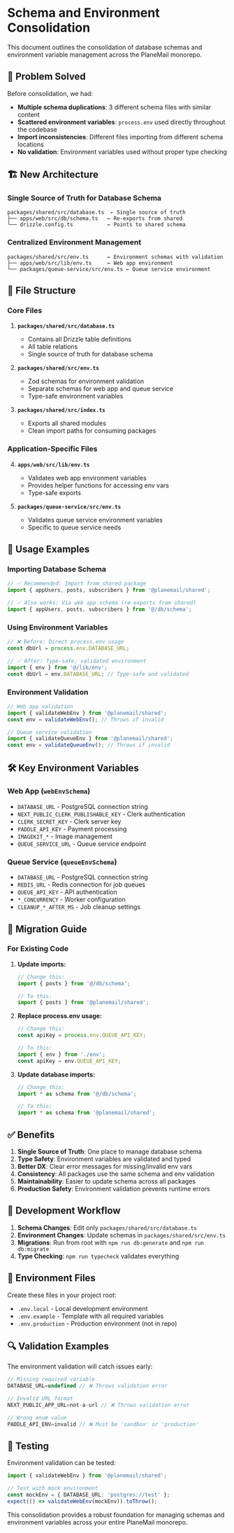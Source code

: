 # Schema and Environment Consolidation

This document outlines the consolidation of database schemas and environment variable management across the PlaneMail monorepo.

## 🎯 Problem Solved

Before consolidation, we had:
- **Multiple schema duplications**: 3 different schema files with similar content
- **Scattered environment variables**: `process.env` used directly throughout the codebase
- **Import inconsistencies**: Different files importing from different schema locations
- **No validation**: Environment variables used without proper type checking

## 🏗️ New Architecture

### Single Source of Truth for Database Schema

```
packages/shared/src/database.ts  ← Single source of truth
├── apps/web/src/db/schema.ts   ← Re-exports from shared
└── drizzle.config.ts           ← Points to shared schema
```

### Centralized Environment Management

```
packages/shared/src/env.ts      ← Environment schemas with validation
├── apps/web/src/lib/env.ts     ← Web app environment
└── packages/queue-service/src/env.ts ← Queue service environment
```

## 📁 File Structure

### Core Files

1. **`packages/shared/src/database.ts`**
   - Contains all Drizzle table definitions
   - All table relations
   - Single source of truth for database schema

2. **`packages/shared/src/env.ts`**
   - Zod schemas for environment validation
   - Separate schemas for web app and queue service
   - Type-safe environment variables

3. **`packages/shared/src/index.ts`**
   - Exports all shared modules
   - Clean import paths for consuming packages

### Application-Specific Files

4. **`apps/web/src/lib/env.ts`**
   - Validates web app environment variables
   - Provides helper functions for accessing env vars
   - Type-safe exports

5. **`packages/queue-service/src/env.ts`**
   - Validates queue service environment variables
   - Specific to queue service needs

## 🔧 Usage Examples

### Importing Database Schema

```typescript
// ✅ Recommended: Import from shared package
import { appUsers, posts, subscribers } from '@planemail/shared';

// ✅ Also works: Via web app schema (re-exports from shared)
import { appUsers, posts, subscribers } from '@/db/schema';
```

### Using Environment Variables

```typescript
// ❌ Before: Direct process.env usage
const dbUrl = process.env.DATABASE_URL;

// ✅ After: Type-safe, validated environment
import { env } from '@/lib/env';
const dbUrl = env.DATABASE_URL; // Type-safe and validated
```

### Environment Validation

```typescript
// Web app validation
import { validateWebEnv } from '@planemail/shared';
const env = validateWebEnv(); // Throws if invalid

// Queue service validation  
import { validateQueueEnv } from '@planemail/shared';
const env = validateQueueEnv(); // Throws if invalid
```

## 🛠️ Key Environment Variables

### Web App (`webEnvSchema`)
- `DATABASE_URL` - PostgreSQL connection string
- `NEXT_PUBLIC_CLERK_PUBLISHABLE_KEY` - Clerk authentication
- `CLERK_SECRET_KEY` - Clerk server key
- `PADDLE_API_KEY` - Payment processing
- `IMAGEKIT_*` - Image management
- `QUEUE_SERVICE_URL` - Queue service endpoint

### Queue Service (`queueEnvSchema`)
- `DATABASE_URL` - PostgreSQL connection string
- `REDIS_URL` - Redis connection for job queues
- `QUEUE_API_KEY` - API authentication
- `*_CONCURRENCY` - Worker configuration
- `CLEANUP_*_AFTER_MS` - Job cleanup settings

## 🔄 Migration Guide

### For Existing Code

1. **Update imports:**
   ```typescript
   // Change this:
   import { posts } from '@/db/schema';
   
   // To this:
   import { posts } from '@planemail/shared';
   ```

2. **Replace process.env usage:**
   ```typescript
   // Change this:
   const apiKey = process.env.QUEUE_API_KEY;
   
   // To this:
   import { env } from './env';
   const apiKey = env.QUEUE_API_KEY;
   ```

3. **Update database imports:**
   ```typescript
   // Change this:
   import * as schema from '@/db/schema';
   
   // To this:
   import * as schema from '@planemail/shared';
   ```

## ✅ Benefits

1. **Single Source of Truth**: One place to manage database schema
2. **Type Safety**: Environment variables are validated and typed
3. **Better DX**: Clear error messages for missing/invalid env vars
4. **Consistency**: All packages use the same schema and env validation
5. **Maintainability**: Easier to update schema across all packages
6. **Production Safety**: Environment validation prevents runtime errors

## 🚀 Development Workflow

1. **Schema Changes**: Edit only `packages/shared/src/database.ts`
2. **Environment Changes**: Update schemas in `packages/shared/src/env.ts`
3. **Migrations**: Run from root with `npm run db:generate` and `npm run db:migrate`
4. **Type Checking**: `npm run typecheck` validates everything

## 📝 Environment Files

Create these files in your project root:

- `.env.local` - Local development environment
- `.env.example` - Template with all required variables
- `.env.production` - Production environment (not in repo)

## 🔍 Validation Examples

The environment validation will catch issues early:

```typescript
// Missing required variable
DATABASE_URL=undefined // ❌ Throws validation error

// Invalid URL format
NEXT_PUBLIC_APP_URL=not-a-url // ❌ Throws validation error

// Wrong enum value
PADDLE_API_ENV=invalid // ❌ Must be 'sandbox' or 'production'
```

## 🧪 Testing

Environment validation can be tested:

```typescript
import { validateWebEnv } from '@planemail/shared';

// Test with mock environment
const mockEnv = { DATABASE_URL: 'postgres://test' };
expect(() => validateWebEnv(mockEnv)).toThrow();
```

This consolidation provides a robust foundation for managing schemas and environment variables across your entire PlaneMail monorepo.
